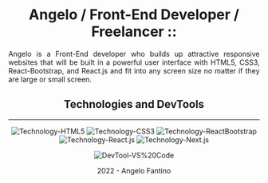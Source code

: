 <div align="center">

# **Angelo / Front-End Developer / Freelancer ::**

</div>

<p align="justify">
    Angelo is a Front-End developer who builds up attractive responsive websites that will be built in a powerful user interface with HTML5, CSS3, React-Bootstrap, and React.js and fit into any screen size no matter if they are large or small screen.
</p>

<div align="center">

## **Technologies and DevTools**

---

![Technology-HTML5](https://img.shields.io/badge/Technology-HTML5-red)
![Technology-CSS3](https://img.shields.io/badge/Technology-CSS3-red)
![Technology-ReactBootstrap](https://img.shields.io/badge/Technology-ReactBootstrap-red)
![Technology-React.js](https://img.shields.io/badge/Technology-React.js-red)
![Technology-Next.js](https://img.shields.io/badge/Technology-Next.js-red)

![DevTool-VS%20Code](https://img.shields.io/badge/DevTool-VS%20Code-blue)

2022 - Angelo Fantino
</div> 

